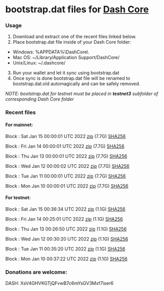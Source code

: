 # bootstrap.dat files for [Dash Core](https://github.com/dashpay/dash)

### Usage

1. Download and extract one of the recent files linked below.
2. Place bootstrap.dat file inside of your Dash Core folder:
 - Windows: %APPDATA%\DashCore\
 - Mac OS: ~/Library/Application Support/DashCore/
 - Unix/Linux: ~/.dashcore/
3. Run your wallet and let it sync using bootstrap.dat
4. Once sync is done bootstrap.dat file will be renamed to bootstrap.dat.old automagically and can be safely removed.

_NOTE: bootstrap.dat for testnet must be placed in **testnet3** subfolder of corresponding Dash Core folder_

### Recent files

#### For mainnet:

Block [](https://insight.dash.org/insight/block/): Sat Jan 15 00:00:01 UTC 2022 [zip](https://dash-bootstrap.ams3.digitaloceanspaces.com/mainnet/2022-01-15/bootstrap.dat.zip) (7.7G) [SHA256](https://dash-bootstrap.ams3.digitaloceanspaces.com/mainnet/2022-01-15/sha256.txt)

Block [](https://insight.dash.org/insight/block/): Fri Jan 14 00:00:01 UTC 2022 [zip](https://dash-bootstrap.ams3.digitaloceanspaces.com/mainnet/2022-01-14/bootstrap.dat.zip) (7.7G) [SHA256](https://dash-bootstrap.ams3.digitaloceanspaces.com/mainnet/2022-01-14/sha256.txt)

Block [](https://insight.dash.org/insight/block/): Thu Jan 13 00:00:01 UTC 2022 [zip](https://dash-bootstrap.ams3.digitaloceanspaces.com/mainnet/2022-01-13/bootstrap.dat.zip) (7.7G) [SHA256](https://dash-bootstrap.ams3.digitaloceanspaces.com/mainnet/2022-01-13/sha256.txt)

Block [](https://insight.dash.org/insight/block/): Wed Jan 12 00:00:02 UTC 2022 [zip](https://dash-bootstrap.ams3.digitaloceanspaces.com/mainnet/2022-01-12/bootstrap.dat.zip) (7.7G) [SHA256](https://dash-bootstrap.ams3.digitaloceanspaces.com/mainnet/2022-01-12/sha256.txt)

Block [](https://insight.dash.org/insight/block/): Tue Jan 11 00:00:01 UTC 2022 [zip](https://dash-bootstrap.ams3.digitaloceanspaces.com/mainnet/2022-01-11/bootstrap.dat.zip) (7.7G) [SHA256](https://dash-bootstrap.ams3.digitaloceanspaces.com/mainnet/2022-01-11/sha256.txt)

Block [](https://insight.dash.org/insight/block/): Mon Jan 10 00:00:01 UTC 2022 [zip](https://dash-bootstrap.ams3.digitaloceanspaces.com/mainnet/2022-01-10/bootstrap.dat.zip) (7.7G) [SHA256](https://dash-bootstrap.ams3.digitaloceanspaces.com/mainnet/2022-01-10/sha256.txt)


#### For testnet:

Block [](https://testnet-insight.dashevo.org/insight/block/): Sat Jan 15 00:36:34 UTC 2022 [zip](https://dash-bootstrap.ams3.digitaloceanspaces.com/testnet/2022-01-15/bootstrap.dat.zip) (1.1G) [SHA256](https://dash-bootstrap.ams3.digitaloceanspaces.com/testnet/2022-01-15/sha256.txt)

Block [](https://testnet-insight.dashevo.org/insight/block/): Fri Jan 14 00:25:01 UTC 2022 [zip](https://dash-bootstrap.ams3.digitaloceanspaces.com/testnet/2022-01-14/bootstrap.dat.zip) (1.1G) [SHA256](https://dash-bootstrap.ams3.digitaloceanspaces.com/testnet/2022-01-14/sha256.txt)

Block [](https://testnet-insight.dashevo.org/insight/block/): Thu Jan 13 00:26:50 UTC 2022 [zip](https://dash-bootstrap.ams3.digitaloceanspaces.com/testnet/2022-01-13/bootstrap.dat.zip) (1.1G) [SHA256](https://dash-bootstrap.ams3.digitaloceanspaces.com/testnet/2022-01-13/sha256.txt)

Block [](https://testnet-insight.dashevo.org/insight/block/): Wed Jan 12 00:30:20 UTC 2022 [zip](https://dash-bootstrap.ams3.digitaloceanspaces.com/testnet/2022-01-12/bootstrap.dat.zip) (1.1G) [SHA256](https://dash-bootstrap.ams3.digitaloceanspaces.com/testnet/2022-01-12/sha256.txt)

Block [](https://testnet-insight.dashevo.org/insight/block/): Tue Jan 11 00:35:20 UTC 2022 [zip](https://dash-bootstrap.ams3.digitaloceanspaces.com/testnet/2022-01-11/bootstrap.dat.zip) (1.1G) [SHA256](https://dash-bootstrap.ams3.digitaloceanspaces.com/testnet/2022-01-11/sha256.txt)

Block [](https://testnet-insight.dashevo.org/insight/block/): Mon Jan 10 00:37:22 UTC 2022 [zip](https://dash-bootstrap.ams3.digitaloceanspaces.com/testnet/2022-01-10/bootstrap.dat.zip) (1.1G) [SHA256](https://dash-bootstrap.ams3.digitaloceanspaces.com/testnet/2022-01-10/sha256.txt)


### Donations are welcome:

DASH: XsV4GHVKGTjQFvwB7c6mYsGV3Mxf7iser6
